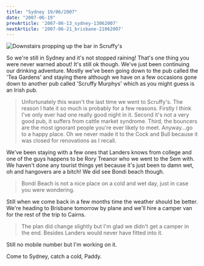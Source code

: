 ```yaml
---
title: "Sydney 19/06/2007"
date: "2007-06-19"
prevArticle: '2007-06-13_sydney-13062007'
nextArticle: '2007-06-21_brisbane-21062007'
---
```

![Downstairs propping up the bar in Scruffy's](/images/P6130738.JPG "Downstairs propping up the bar in Scruffy's")

So we're still in Sydney and it's not stopped raining! That's one thing you were never warned about! It's still ok though. We've just been continuing our drinking adventure. Mostly we've been going down to the pub called the 'Tea Gardens' and staying there although we have on a few occasions gone down to another pub called 'Scruffy Murphys' which as you might guess is an Irish pub.

> Unfortunately this wasn't the last time we went to Scruffy's. The reason I hate it so much is probably for a few reasons. Firstly I think I've only ever had one really good night in it. Second it's not a very good pub, it suffers from cattle market syndrome. Third, the bouncers are the most ignorant people you're ever likely to meet. Anyway...go to a happy place. Oh we never made it to the Cock and Bull because it was closed for renovations as I recall.

We've been staying with a few ones that Landers knows from college and one of the guys happens to be Rory Treanor who we went to the Sem with. We haven't done any tourist things yet because it's just been to damn wet, oh and hangovers are a bitch! We did see Bondi beach though.

> Bondi Beach is not a nice place on a cold and wet day, just in case you were wondering.

Still when we come back in a few months time the weather should be better. We're heading to Brisbane tomorrow by plane and we'll hire a camper van for the rest of the trip to Cairns.

> The plan did change slightly but I'm glad we didn't get a camper in the end. Besides Landers would never have fitted into it.

Still no mobile number but I'm working on it.

Come to Sydney, catch a cold,
Paddy.